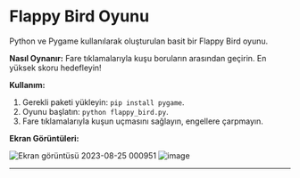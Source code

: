 # Flappy Bird Oyunu

Python ve Pygame kullanılarak oluşturulan basit bir Flappy Bird oyunu.

**Nasıl Oynanır:** Fare tıklamalarıyla kuşu boruların arasından geçirin. En yüksek skoru hedefleyin!

**Kullanım:**

1. Gerekli paketi yükleyin: `pip install pygame`.
2. Oyunu başlatın: `python flappy_bird.py`.
3. Fare tıklamalarıyla kuşun uçmasını sağlayın, engellere çarpmayın.

**Ekran Görüntüleri:**


![Ekran görüntüsü 2023-08-25 000951](https://github.com/cngzhn06/Flappy_Bird/assets/95685025/f2c261f9-cbe0-4ffb-aa1e-75c10355634a)
![image](https://github.com/cngzhn06/Flappy_Bird/assets/95685025/1b4eadfa-38e9-4765-b389-ee6715ed6d66)




---
